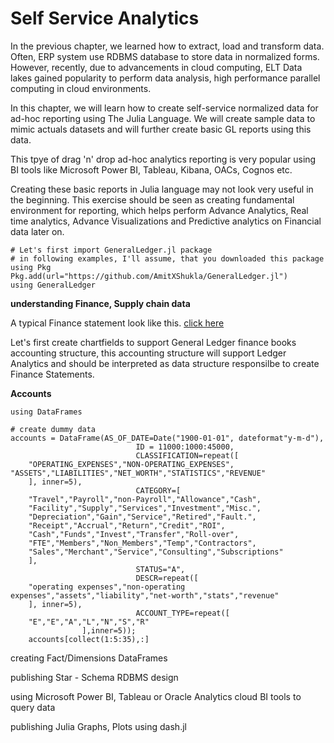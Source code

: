 # Self Service Analytics
In the previous chapter, we learned how to extract, load and transform data.
Often, ERP system use RDBMS database to store data in normalized forms.
However, recently, due to advancements in cloud computing, ELT Data lakes gained popularity to perform data analysis, high performance parallel computing in cloud environments.

In this chapter, we will learn how to create self-service normalized data for ad-hoc reporting using The Julia Language. We will create sample data to mimic actuals datasets and will further create basic GL reports using this data.

This tpye of drag 'n' drop ad-hoc analytics reporting is very popular using BI tools like Microsoft Power BI, Tableau, Kibana, OACs, Cognos etc.

Creating these basic reports in Julia language may not look very useful in the beginning.
This exercise should be seen as creating fundamental environment for reporting, which helps perform Advance Analytics, Real time analytics, Advance Visualizations and Predictive analytics on Financial data later on.

```@repl
# Let's first import GeneralLedger.jl package
# in following examples, I'll assume, that you downloaded this package
using Pkg
Pkg.add(url="https://github.com/AmitXShukla/GeneralLedger.jl")
using GeneralLedger
```

**understanding Finance, Supply chain data**

A typical Finance statement look like this.
[click here](https://s2.q4cdn.com/470004039/files/doc_financials/2020/q4/FY20_Q4_Consolidated_Financial_Statements.pdf)

Let's first create chartfields to support General Ledger finance books accounting structure, this accounting structure will support Ledger Analytics and should be interpreted as data structure responsilbe to create Finance Statements.

**Accounts**

```@repl
using DataFrames

# create dummy data
accounts = DataFrame(AS_OF_DATE=Date("1900-01-01", dateformat"y-m-d"), 
							ID = 11000:1000:45000,
							CLASSIFICATION=repeat([
	"OPERATING_EXPENSES","NON-OPERATING_EXPENSES", "ASSETS","LIABILITIES","NET_WORTH","STATISTICS","REVENUE"
	], inner=5),
							CATEGORY=[
	"Travel","Payroll","non-Payroll","Allowance","Cash",
	"Facility","Supply","Services","Investment","Misc.",
	"Depreciation","Gain","Service","Retired","Fault.",
	"Receipt","Accrual","Return","Credit","ROI",
	"Cash","Funds","Invest","Transfer","Roll-over",
	"FTE","Members","Non_Members","Temp","Contractors",
	"Sales","Merchant","Service","Consulting","Subscriptions"
	],
							STATUS="A",
							DESCR=repeat([
	"operating expenses","non-operating expenses","assets","liability","net-worth","stats","revenue"
	], inner=5),
							ACCOUNT_TYPE=repeat([
	"E","E","A","L","N","S","R"
				],inner=5));
	accounts[collect(1:5:35),:]
```

creating Fact/Dimensions DataFrames


publishing Star - Schema RDBMS design

using Microsoft Power BI, Tableau or Oracle Analytics cloud BI tools to query data

publishing Julia Graphs, Plots using dash.jl

